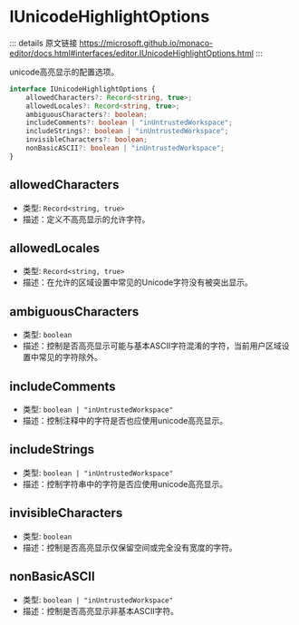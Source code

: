 # IUnicodeHighlightOptions
        
::: details 原文链接
https://microsoft.github.io/monaco-editor/docs.html#interfaces/editor.IUnicodeHighlightOptions.html
:::

unicode高亮显示的配置选项。

```ts
interface IUnicodeHighlightOptions {
    allowedCharacters?: Record<string, true>;
    allowedLocales?: Record<string, true>;
    ambiguousCharacters?: boolean;
    includeComments?: boolean | "inUntrustedWorkspace";
    includeStrings?: boolean | "inUntrustedWorkspace";
    invisibleCharacters?: boolean;
    nonBasicASCII?: boolean | "inUntrustedWorkspace";
}
```

## allowedCharacters
- 类型: `Record<string, true>`
- 描述：定义不高亮显示的允许字符。
## allowedLocales
- 类型: `Record<string, true>`
- 描述：在允许的区域设置中常见的Unicode字符没有被突出显示。
## ambiguousCharacters
- 类型: `boolean`
- 描述：控制是否高亮显示可能与基本ASCII字符混淆的字符，当前用户区域设置中常见的字符除外。
## includeComments
- 类型: `boolean | "inUntrustedWorkspace"`
- 描述：控制注释中的字符是否也应使用unicode高亮显示。
## includeStrings
- 类型: `boolean | "inUntrustedWorkspace"`
- 描述：控制字符串中的字符是否应使用unicode高亮显示。
## invisibleCharacters
- 类型: `boolean`
- 描述：控制是否高亮显示仅保留空间或完全没有宽度的字符。
## nonBasicASCII
- 类型: `boolean | "inUntrustedWorkspace"`
- 描述：控制是否高亮显示非基本ASCII字符。